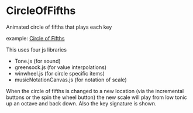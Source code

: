 # CircleOfFifths
Animated circle of fifths that plays each key 

example: [Circle of Fifths](https://www.guitarland.com/MusicTheoryWithToneJS/CircleOfFifths/index.html)

This uses four js libraries
- Tone.js (for sound)
- greensock.js (for value interpolations)
- winwheel.js  (for circle specific items)
- musicNotationCanvas.js (for notation of scale)

When the circle of fifths is changed to a new location (via the incremental buttons or the spin the wheel button) the new scale will play from low tonic up an octave and back down.  Also the key signature is shown.

